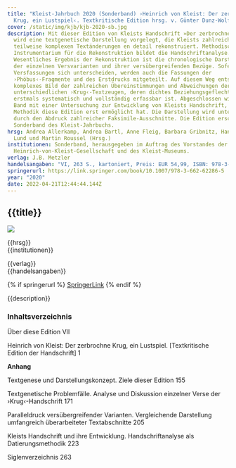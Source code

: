 ```yaml
---
title: "Kleist-Jahrbuch 2020 (Sonderband) ›Heinrich von Kleist: Der zerbrochne
  Krug, ein Lustspiel‹. Textkritische Edition hrsg. v. Günter Dunz-Wolff"
cover: /static/img/kjb/kjb-2020-sb.jpg
description: Mit dieser Edition von Kleists Handschrift »Der zerbrochne Krug«
  wird eine textgenetische Darstellung vorgelegt, die Kleists zahlreiche,
  teilweise komplexen Textänderungen en detail rekonstruiert. Methodisches
  Instrumentarium für die Rekonstruktion bildet die Handschriftanalyse.
  Wesentliches Ergebnis der Rekonstruktion ist die chronologische Darstellung
  der einzelnen Versvarianten und ihrer vers­übergreifenden Bezüge. Sofern die
  Versfassungen sich unterscheiden, werden auch die Fassungen der
  ›Phöbus‹-­Fragmente und des Erstdrucks mitgeteilt. Auf diesem Weg entsteht ein
  komplexes Bild der zahlreichen Übereinstimmungen und Abweichungen der
  unterschiedlichen ›Krug‹-Textzeugen, deren dichtes Beziehungsgeflecht hier
  erstmals systematisch und vollständig erfassbar ist. Abgeschlossen wird der
  Band mit einer Untersuchung zur Entwicklung von Kleists Handschrift, deren
  Methodik diese Edition erst ermöglicht hat. Die Darstellung wird unterstützt
  durch den Abdruck zahlreicher Faksimile-Ausschnitte. Die Edition erscheint als
  Sonderband des Kleist-Jahrbuchs.
hrsg: Andrea Allerkamp, Andrea Bartl, Anne Fleig, Barbara Gribnitz, Hannah Lotte
  Lund und Martin Roussel (Hrsg.)
institutionen: Sonderband, herausgegeben im Auftrag des Vorstandes der
  Heinrich-von-Kleist-Gesellschaft und des Kleist-Museums.
verlag: J.B. Metzler 
handelsangaben: "VI, 263 S., kartoniert, Preis: EUR 54,99, ISBN: 978-3-662-62286-5"
springerurl: https://link.springer.com/book/10.1007/978-3-662-62286-5
year: "2020"
date: 2022-04-21T12:44:44.144Z
---
```

## {{title}}

![]({{cover}})

{{hrsg}}\
{{institutionen}}

{{verlag}}\
{{handelsangaben}}

{% if springerurl %}
[SpringerLink]({{springerurl}})
{% endif %}

{{description}}

### Inhaltsverzeichnis
Über diese Edition VII

Heinrich von Kleist: Der zerbrochne Krug, ein Lustspiel. \[Textkritische Edition der Handschrift] 1

**Anhang**

Textgenese und Darstellungskonzept. Ziele dieser Edition 155

Textgenetische Problemfälle. Analyse und Diskussion einzelner Verse der ›Krug‹-Handschrift 171

Paralleldruck versübergreifender Varianten. Vergleichende Darstellung umfangreich überarbeiteter Textabschnitte 205

Kleists Handschrift und ihre Entwicklung. Handschriftanalyse als Datierungsmethodik 223

Siglenverzeichnis 263